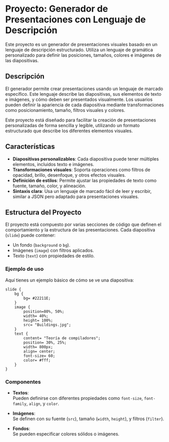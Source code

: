 # Proyecto: Generador de Presentaciones con Lenguaje de Descripción

Este proyecto es un generador de presentaciones visuales basado en un lenguaje de descripción estructurado. Utiliza un lenguaje de gramática personalizado para definir las posiciones, tamaños, colores e imágenes de las diapositivas.

## Descripción

El generador permite crear presentaciones usando un lenguaje de marcado específico. Este lenguaje describe las diapositivas, sus elementos de texto e imágenes, y cómo deben ser presentados visualmente. Los usuarios pueden definir la apariencia de cada diapositiva mediante transformaciones como posicionamiento, tamaño, filtros visuales y colores.

Este proyecto está diseñado para facilitar la creación de presentaciones personalizadas de forma sencilla y legible, utilizando un formato estructurado que describe los diferentes elementos visuales.

## Características

- **Diapositivas personalizables**: Cada diapositiva puede tener múltiples elementos, incluidos texto e imágenes.
- **Transformaciones visuales**: Soporta operaciones como filtros de opacidad, brillo, desenfoque, y otros efectos visuales.
- **Definición de estilos**: Permite ajustar las propiedades de texto como fuente, tamaño, color, y alineación.
- **Sintaxis clara**: Usa un lenguaje de marcado fácil de leer y escribir, similar a JSON pero adaptado para presentaciones visuales.

## Estructura del Proyecto

El proyecto está compuesto por varias secciones de código que definen el comportamiento y la estructura de las presentaciones. Cada diapositiva (`slide`) puede contener:

- Un fondo (`background` o `bg`).
- Imágenes (`image`) con filtros aplicados.
- Texto (`text`) con propiedades de estilo.

### Ejemplo de uso

Aquí tienes un ejemplo básico de cómo se ve una diapositiva:

```plaintext
slide {
	bg {
		bg= #22211E;
	}
	image {
		position=80%, 50%;
		width= 40%;
		height= 100%;
		src= "Buildings.jpg";
	}
	text {
		content= "Teoría de compiladores";
		position= 30%, 25%;
		width= 800px;
		align= center;
		font-size= 60;
		color= #fff;
	}
}
```

### Componentes

- **Textos**:  
  Pueden definirse con diferentes propiedades como `font-size`, `font-family`, `align`, y `color`.

- **Imágenes**:  
  Se definen con su fuente (`src`), tamaño (`width`, `height`), y filtros (`filter`).

- **Fondos**:  
  Se pueden especificar colores sólidos o imágenes.
